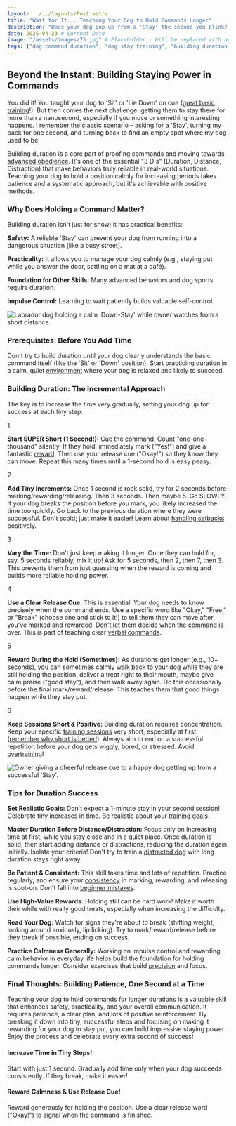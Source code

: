 ```yaml
---
layout: ../../layouts/Post.astro
title: "Wait for It... Teaching Your Dog to Hold Commands Longer"
description: "Does your dog pop up from a 'Stay' the second you blink? i break down positive, step-by-step methods to build duration and reliability for commands like Stay, Down, and Place."
date: 2025-04-23 # Current Date
image: "/assets/images/75.jpg" # Placeholder - Will be replaced with actual image path
tags: ["dog command duration", "dog stay training", "building duration dogs", "positive reinforcement stay", "advanced dog obedience", "dog impulse control", "proofing dog commands"]
---
```


<h2 class="text-3xl font-bold text-slate-800 dark:text-slate-100 mb-6">Beyond the Instant: Building Staying Power in Commands</h2>

<p class="text-lg text-slate-600 dark:text-slate-300 mb-4">
    You did it! You taught your dog to 'Sit' or 'Lie Down' on cue (<a href="https://trainedtails.com/posts/basic-dog-training" target="_blank"  class="text-emerald-600 dark:text-emerald-400 hover:underline">great basic training</a>!). But then comes the next challenge: getting them to stay there for more than a nanosecond, especially if you move or something interesting happens. I remember the classic scenario – asking for a 'Stay', turning my back for one second, and turning back to find an empty spot where my dog used to be!
</p>
<p class="text-lg text-slate-600 dark:text-slate-300 mb-8">
    Building duration is a core part of proofing commands and moving towards <a href="https://trainedtails.com/posts/advanced-dog-training" target="_blank"  class="text-emerald-600 dark:text-emerald-400 hover:underline">advanced obedience</a>. It's one of the essential "3 D's" (Duration, Distance, Distraction) that make behaviors truly reliable in real-world situations. Teaching your dog to hold a position calmly for increasing periods takes patience and a systematic approach, but it's achievable with positive methods.
</p>

<h3 class="text-2xl font-semibold text-slate-800 dark:text-slate-100 mb-6">Why Does Holding a Command Matter?</h3>

<p class="text-lg text-slate-600 dark:text-slate-300 mb-4">
    Building duration isn't just for show; it has practical benefits:
</p>

<div class="space-y-6 divide-y divide-slate-200 dark:divide-slate-700/50 mb-8">
    <div class="pt-6 first:pt-0 flex items-start">
        <div class="w-2 h-2 bg-slate-800 dark:bg-slate-100 rounded-full flex-shrink-0 mr-3 mt-2"></div> <div>
             <p class="text-lg text-slate-600 dark:text-slate-300">
                <strong class="font-semibold text-slate-800 dark:text-slate-100">Safety:</strong> A reliable 'Stay' can prevent your dog from running into a dangerous situation (like a busy street).
             </p>
        </div>
    </div>
     <div class="pt-6 flex items-start">
        <div class="w-2 h-2 bg-slate-800 dark:bg-slate-100 rounded-full flex-shrink-0 mr-3 mt-2"></div>
        <div>
             <p class="text-lg text-slate-600 dark:text-slate-300">
                <strong class="font-semibold text-slate-800 dark:text-slate-100">Practicality:</strong> It allows you to manage your dog calmly (e.g., staying put while you answer the door, settling on a mat at a café).
             </p>
        </div>
    </div>
      <div class="pt-6 flex items-start">
        <div class="w-2 h-2 bg-slate-800 dark:bg-slate-100 rounded-full flex-shrink-0 mr-3 mt-2"></div>
        <div>
             <p class="text-lg text-slate-600 dark:text-slate-300">
                <strong class="font-semibold text-slate-800 dark:text-slate-100">Foundation for Other Skills:</strong> Many advanced behaviors and dog sports require duration.
             </p>
        </div>
    </div>
    <div class="pt-6 flex items-start">
        <div class="w-2 h-2 bg-slate-800 dark:bg-slate-100 rounded-full flex-shrink-0 mr-3 mt-2"></div>
        <div>
             <p class="text-lg text-slate-600 dark:text-slate-300">
                <strong class="font-semibold text-slate-800 dark:text-slate-100">Impulse Control:</strong> Learning to wait patiently builds valuable self-control.
             </p>
        </div>
    </div>
</div>

<img src="/assets/images/76.jpg" alt="Labrador dog holding a calm 'Down-Stay' while owner watches from a short distance." class="w-full h-auto rounded-xl my-8 shadow-lg" loading="lazy" />

<h3 class="text-2xl font-semibold text-slate-800 dark:text-slate-100 mb-6">Prerequisites: Before You Add Time</h3>

<p class="text-lg text-slate-600 dark:text-slate-300 mb-8">
    Don't try to build duration until your dog clearly understands the basic command itself (like the 'Sit' or 'Down' position). Start practicing duration in a calm, quiet <a href="https://trainedtails.com/posts/right-training-enviroment" target="_blank"  class="text-emerald-600 dark:text-emerald-400 hover:underline">environment</a> where your dog is relaxed and likely to succeed.
</p>

<h3 class="text-2xl font-semibold text-slate-800 dark:text-slate-100 mb-6">Building Duration: The Incremental Approach</h3>

<p class="text-lg text-slate-600 dark:text-slate-300 mb-8">
    The key is to increase the time very gradually, setting your dog up for success at each tiny step:
</p>

<div class="relative border-l-2 border-emerald-300 dark:border-emerald-700/50 ml-4 space-y-10 mb-12">
    <div class="relative pl-8">
        <div class="absolute w-8 h-8 bg-emerald-500 dark:bg-emerald-600 rounded-full flex items-center justify-center -left-4 ring-4 ring-white dark:ring-slate-900"> <span class="font-bold text-white text-sm">1</span> </div>
         <p class="text-lg text-slate-600 dark:text-slate-300">
            <strong>Start SUPER Short (1 Second!):</strong> Cue the command. Count "one-one-thousand" silently. If they hold, immediately mark ("Yes!") and give a fantastic <a href="https://trainedtails.com/posts/treats-and-rewards" target="_blank"  class="text-emerald-600 dark:text-emerald-400 hover:underline">reward</a>. Then use your release cue ("Okay!") so they know they can move. Repeat this many times until a 1-second hold is easy peasy.
        </p>
    </div>
     <div class="relative pl-8">
        <div class="absolute w-8 h-8 bg-emerald-500 dark:bg-emerald-600 rounded-full flex items-center justify-center -left-4 ring-4 ring-white dark:ring-slate-900"> <span class="font-bold text-white text-sm">2</span> </div>
        <p class="text-lg text-slate-600 dark:text-slate-300">
            <strong>Add Tiny Increments:</strong> Once 1 second is rock solid, try for 2 seconds before marking/rewarding/releasing. Then 3 seconds. Then maybe 5. Go SLOWLY. If your dog breaks the position before you mark, you likely increased the time too quickly. Go back to the previous duration where they were successful. Don't scold; just make it easier! Learn about <a href="https://trainedtails.com/posts/handling-setbacks" target="_blank"  class="text-emerald-600 dark:text-emerald-400 hover:underline">handling setbacks</a> positively.
        </p>
    </div>
     <div class="relative pl-8">
        <div class="absolute w-8 h-8 bg-emerald-500 dark:bg-emerald-600 rounded-full flex items-center justify-center -left-4 ring-4 ring-white dark:ring-slate-900"> <span class="font-bold text-white text-sm">3</span> </div>
        <p class="text-lg text-slate-600 dark:text-slate-300">
            <strong>Vary the Time:</strong> Don't just keep making it longer. Once they can hold for, say, 5 seconds reliably, mix it up! Ask for 5 seconds, then 2, then 7, then 3. This prevents them from just guessing when the reward is coming and builds more reliable holding power.
        </p>
    </div>
    <div class="relative pl-8">
        <div class="absolute w-8 h-8 bg-emerald-500 dark:bg-emerald-600 rounded-full flex items-center justify-center -left-4 ring-4 ring-white dark:ring-slate-900"> <span class="font-bold text-white text-sm">4</span> </div>
        <p class="text-lg text-slate-600 dark:text-slate-300">
            <strong>Use a Clear Release Cue:</strong> This is essential! Your dog needs to know precisely when the command ends. Use a specific word like "Okay," "Free," or "Break" (choose one and stick to it!) to tell them they can move after you've marked and rewarded. Don't let them decide when the command is over. This is part of teaching clear <a href="https://trainedtails.com/posts/verbal-commands-for-puppies" target="_blank"  class="text-emerald-600 dark:text-emerald-400 hover:underline">verbal commands</a>.
        </p>
    </div>
    <div class="relative pl-8">
        <div class="absolute w-8 h-8 bg-emerald-500 dark:bg-emerald-600 rounded-full flex items-center justify-center -left-4 ring-4 ring-white dark:ring-slate-900"> <span class="font-bold text-white text-sm">5</span> </div>
        <p class="text-lg text-slate-600 dark:text-slate-300">
            <strong>Reward During the Hold (Sometimes):</strong> As durations get longer (e.g., 10+ seconds), you can sometimes calmly walk back to your dog while they are still holding the position, deliver a treat right to their mouth, maybe give calm praise ("good stay"), and then walk away again. Do this occasionally before the final mark/reward/release. This teaches them that good things happen while they stay put.
        </p>
    </div>
    <div class="relative pl-8">
        <div class="absolute w-8 h-8 bg-emerald-500 dark:bg-emerald-600 rounded-full flex items-center justify-center -left-4 ring-4 ring-white dark:ring-slate-900"> <span class="font-bold text-white text-sm">6</span> </div>
        <p class="text-lg text-slate-600 dark:text-slate-300">
            <strong>Keep Sessions Short & Positive:</strong> Building duration requires concentration. Keep your specific <a href="https://trainedtails.com/posts/training-session-tips" target="_blank"  class="text-emerald-600 dark:text-emerald-400 hover:underline">training sessions</a> very short, especially at first (<a href="https://trainedtails.com/posts/why-short-sessions-work-best" target="_blank"  class="text-emerald-600 dark:text-emerald-400 hover:underline">remember why short is better!</a>). Always aim to end on a successful repetition before your dog gets wiggly, bored, or stressed. Avoid <a href="https://trainedtails.com/posts/avoiding-overtraining" target="_blank"  class="text-emerald-600 dark:text-emerald-400 hover:underline">overtraining</a>!
        </p>
    </div>
</div>

<img src="/assets/images/5.jpg" alt="Owner giving a cheerful release cue to a happy dog getting up from a successful 'Stay'." class="w-full h-auto rounded-xl my-8 shadow-lg" loading="lazy" />

<h3 class="text-2xl font-semibold text-slate-800 dark:text-slate-100 mb-6">Tips for Duration Success</h3>

<div class="space-y-6 divide-y divide-slate-200 dark:divide-slate-700/50 mb-12">
    <div class="pt-6 first:pt-0 flex items-start">
        <div class="w-4 h-4 bg-blue-500 dark:bg-blue-400 rounded-full flex-shrink-0 mr-3 mt-2"></div> <div>
             <p class="text-lg text-slate-600 dark:text-slate-300">
                <strong class="font-semibold text-slate-800 dark:text-slate-100">Set Realistic Goals:</strong> Don't expect a 1-minute stay in your second session! Celebrate tiny increases in time. Be realistic about your <a href="https://trainedtails.com/posts/training-goals" target="_blank"  class="text-emerald-600 dark:text-emerald-400 hover:underline">training goals</a>.
             </p>
        </div>
    </div>
     <div class="pt-6 flex items-start">
        <div class="w-4 h-4 bg-blue-500 dark:bg-blue-400 rounded-full flex-shrink-0 mr-3 mt-2"></div> <div>
             <p class="text-lg text-slate-600 dark:text-slate-300">
                <strong class="font-semibold text-slate-800 dark:text-slate-100">Master Duration Before Distance/Distraction:</strong> Focus only on increasing time at first, while you stay close and in a quiet place. Once duration is solid, then start adding distance or distractions, reducing the duration again initially. Isolate your criteria! Don't try to train a <a href="https://trainedtails.com/posts/training-distracted-dogs" target="_blank"  class="text-emerald-600 dark:text-emerald-400 hover:underline">distracted dog</a> with long duration stays right away.
             </p>
        </div>
    </div>
      <div class="pt-6 flex items-start">
        <div class="w-4 h-4 bg-blue-500 dark:bg-blue-400 rounded-full flex-shrink-0 mr-3 mt-2"></div> <div>
             <p class="text-lg text-slate-600 dark:text-slate-300">
                <strong class="font-semibold text-slate-800 dark:text-slate-100">Be Patient & Consistent:</strong> This skill takes time and lots of repetition. Practice regularly, and ensure your <a href="https://trainedtails.com/posts/consistency-matters" target="_blank"  class="text-emerald-600 dark:text-emerald-400 hover:underline">consistency</a> in marking, rewarding, and releasing is spot-on. Don't fall into <a href="https://trainedtails.com/posts/beginner-mistakes" target="_blank"  class="text-emerald-600 dark:text-emerald-400 hover:underline">beginner mistakes</a>.
             </p>
        </div>
    </div>
    <div class="pt-6 flex items-start">
        <div class="w-4 h-4 bg-blue-500 dark:bg-blue-400 rounded-full flex-shrink-0 mr-3 mt-2"></div> <div>
             <p class="text-lg text-slate-600 dark:text-slate-300">
                <strong class="font-semibold text-slate-800 dark:text-slate-100">Use High-Value Rewards:</strong> Holding still can be hard work! Make it worth their while with really good treats, especially when increasing the difficulty.
             </p>
        </div>
    </div>
     <div class="pt-6 flex items-start">
        <div class="w-4 h-4 bg-blue-500 dark:bg-blue-400 rounded-full flex-shrink-0 mr-3 mt-2"></div> <div>
             <p class="text-lg text-slate-600 dark:text-slate-300">
                <strong class="font-semibold text-slate-800 dark:text-slate-100">Read Your Dog:</strong> Watch for signs they're about to break (shifting weight, looking around anxiously, lip licking). Try to mark/reward/release before they break if possible, ending on success.
             </p>
        </div>
    </div>
     <div class="pt-6 flex items-start">
        <div class="w-4 h-4 bg-blue-500 dark:bg-blue-400 rounded-full flex-shrink-0 mr-3 mt-2"></div> <div>
             <p class="text-lg text-slate-600 dark:text-slate-300">
                <strong class="font-semibold text-slate-800 dark:text-slate-100">Practice Calmness Generally:</strong> Working on impulse control and rewarding calm behavior in everyday life helps build the foundation for holding commands longer. Consider exercises that build <a href="https://trainedtails.com/posts/precision-in-dog-training" target="_blank"  class="text-emerald-600 dark:text-emerald-400 hover:underline">precision</a> and focus.
             </p>
        </div>
    </div>
</div>


<h3 class="text-2xl font-semibold text-slate-800 dark:text-slate-100 mb-6">Final Thoughts: Building Patience, One Second at a Time</h3>

<p class="text-lg text-slate-600 dark:text-slate-300 mb-8">
    Teaching your dog to hold commands for longer durations is a valuable skill that enhances safety, practicality, and your overall communication. It requires patience, a clear plan, and lots of positive reinforcement. By breaking it down into tiny, successful steps and focusing on making it rewarding for your dog to stay put, you can build impressive staying power. Enjoy the process and celebrate every extra second of success!
</p>

<div class="grid grid-cols-1 md:grid-cols-2 gap-8 mt-12 not-prose">
    <div class="p-6 rounded-lg border-l-4 border-blue-500 bg-blue-50 dark:bg-slate-800 dark:border-blue-700">
        <h4 class="text-xl font-bold text-blue-700 dark:text-blue-300 mb-2">Increase Time in Tiny Steps!</h4>
        <p class="text-slate-600 dark:text-slate-300">Start with just 1 second. Gradually add time only when your dog succeeds consistently. If they break, make it easier!</p>
    </div>
    <div class="p-6 rounded-lg border-l-4 border-green-500 bg-green-50 dark:bg-slate-800 dark:border-green-700">
        <h4 class="text-xl font-bold text-green-700 dark:text-green-300 mb-2">Reward Calmness & Use Release Cue!</h4>
        <p class="text-slate-600 dark:text-slate-300">Reward generously for holding the position. Use a clear release word ("Okay!") to signal when the command is finished.</p>
    </div>
</div>